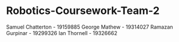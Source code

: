 # Robotics-Coursework-Team-2
Samuel Chatterton - 19159885
George Mathew - 19314027 
Ramazan Gurpinar - 19299326 
Ian Thornell - 19326662
